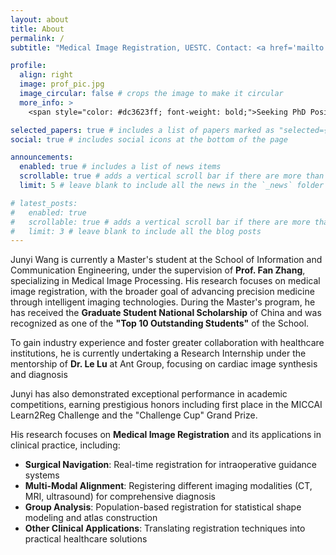 ```yaml
---
layout: about
title: About
permalink: /
subtitle: "Medical Image Registration, UESTC. Contact: <a href='mailto:junyi_wang@std.uestc.edu.cn'>junyi_wang@std.uestc.edu.cn</a>"

profile:
  align: right
  image: prof_pic.jpg
  image_circular: false # crops the image to make it circular
  more_info: >
    <span style="color: #dc3623ff; font-weight: bold;">Seeking PhD Position</span>

selected_papers: true # includes a list of papers marked as "selected={true}"
social: true # includes social icons at the bottom of the page

announcements:
  enabled: true # includes a list of news items
  scrollable: true # adds a vertical scroll bar if there are more than 3 news items
  limit: 5 # leave blank to include all the news in the `_news` folder

# latest_posts:
#   enabled: true
#   scrollable: true # adds a vertical scroll bar if there are more than 3 new posts items
#   limit: 3 # leave blank to include all the blog posts
---
```


Junyi Wang is currently a Master's student at the School of Information and Communication Engineering, under the supervision of **Prof. Fan Zhang**, specializing in Medical Image Processing. His research focuses on medical image registration, with the broader goal of advancing precision medicine through intelligent imaging technologies. During the Master's program, he has received the **Graduate Student National Scholarship** of China and was recognized as one of the **"Top 10 Outstanding Students"** of the School.

To gain industry experience and foster greater collaboration with healthcare institutions, he is currently undertaking a Research Internship under the mentorship of **Dr. Le Lu** at Ant Group, focusing on cardiac image synthesis and diagnosis

Junyi has also demonstrated exceptional performance in academic competitions, earning prestigious honors including first place in the MICCAI Learn2Reg Challenge and the "Challenge Cup" Grand Prize.

His research focuses on **Medical Image Registration** and its applications in clinical practice, including:

- **Surgical Navigation**: Real-time registration for intraoperative guidance systems
- **Multi-Modal Alignment**: Registering different imaging modalities (CT, MRI, ultrasound) for comprehensive diagnosis
- **Group Analysis**: Population-based registration for statistical shape modeling and atlas construction  
- **Other Clinical Applications**: Translating registration techniques into practical healthcare solutions
